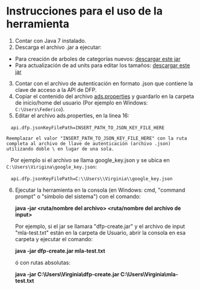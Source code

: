 Instrucciones para el uso de la herramienta
===========================================================

1. Contar con Java 7 instalado.
2. Descarga el archivo .jar a ejecutar:
  * Para creación de arboles de categorías nuevos: [descargar este jar](https://github.com/mcvitanich/googleads-java-lib/blob/create-adunits/examples/dfp_axis/target/dfp-axis-examples-3.2.0-jar-with-dependencies.jar)
  * Para actualización de ad units para editar los tamaños: [descargar este jar](https://github.com/mcvitanich/googleads-java-lib/blob/update-adunits/examples/dfp_axis/target/dfp-axis-examples-3.2.0-jar-with-dependencies.jar)
    
3. Contar con el archivo de autenticación en formato .json que contiene la clave de acceso a la API de DFP.
4. Copiar el contenido del archivo [ads.properties](https://github.com/mcvitanich/googleads-java-lib/blob/create-adunits/examples/dfp_axis/src/main/resources/ads.properties) y guardarlo en la carpeta de inicio/home del usuario (Por ejemplo en Windows: `C:\Users\Federico`).
5. Editar el archivo ads.properties, en la linea 16:

    ```api.dfp.jsonKeyFilePath=INSERT_PATH_TO_JSON_KEY_FILE_HERE```

    Reemplazar el valor "INSERT_PATH_TO_JSON_KEY_FILE_HERE" con la ruta completa al archivo de llave de autenticación (archivo .json) utilizando doble \ en lugar de una sola.
    Por ejemplo si el archivo se llama google_key.json y se ubica en `C:\Users\Virigina\google_key.json`:

    ```api.dfp.jsonKeyFilePath=C:\\Users\\Virginia\\google_key.json```

6. Ejecutar la herramienta en la consola (en Windows: cmd, "command prompt" o "símbolo del sistema") con el comando:

    **java -jar <ruta/nombre del archivo> <ruta/nombre del archivo de input>**

    Por ejemplo, si el jar se llamara "dfp-create.jar" y el archivo de input "mla-test.txt" están en la carpeta de Usuario, abrir la consola en esa carpeta y ejecutar el comando:

    **java -jar dfp-create.jar mla-test.txt**

    ó con rutas absolutas:

    **java -jar C:\Users\Virginia\dfp-create.jar C:\Users\Virginia\mla-test.txt**
